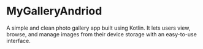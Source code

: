 # MyGalleryAndriod
A simple and clean photo gallery app built using Kotlin. It lets users view, browse, and manage images from their device storage with an easy-to-use interface.

